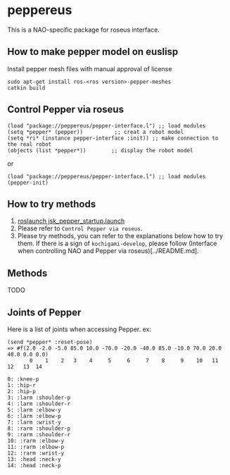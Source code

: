peppereus
=========

This is a NAO-specific package for roseus interface.

How to make pepper model on euslisp
-----------------------------------

Install pepper mesh files with manual approval of license
```
sudo apt-get install ros-<ros version>-pepper-meshes
catkin build
```

Control Pepper via roseus
-------------------------

```
(load "package://peppereus/pepper-interface.l") ;; load modules
(setq *pepper* (pepper))          ;; creat a robot model
(setq *ri* (instance pepper-interface :init)) ;; make connection to the real robot
(objects (list *pepper*))        ;; display the robot model
```
or

```
(load "package://peppereus/pepper-interface.l") ;; load modules
(pepper-init)
```

How to try methods
------------------

1. [roslaunch jsk_pepper_startup.launch](../jsk_pepper_statup/README.md)
2. Please refer to `Control Pepper via roseus`.
3. Please try methods, you can refer to the explanations below how to try them. If there is a sign of `kochigami-develop`, please follow (Interface when controlling NAO and Pepper via roseus)[../README.md]. 

Methods
-------

TODO

Joints of Pepper
----------------

Here is a list of joints when accessing Pepper.
ex:
```
(send *pepper* :reset-pose)
=> #f(2.0 -2.0 -5.0 85.0 10.0 -70.0 -20.0 -40.0 85.0 -10.0 70.0 20.0 40.0 0.0 0.0)
       0    1    2   3    4     5     6     7    8     9    10   11   12   13  14
```
```
0: :knee-p
1: :hip-r
2: :hip-p
3: :larm :shoulder-p
4: :larm :shoulder-r
5: :larm :elbow-y
6: :larm :elbow-p
7: :larm :wrist-y
8: :rarm :shoulder-p
9: :rarm :shoulder-r
10: :rarm :elbow-y
11: :rarm :elbow-p
12: :rarm :wrist-y
13: :head :neck-y
14: :head :neck-p
```